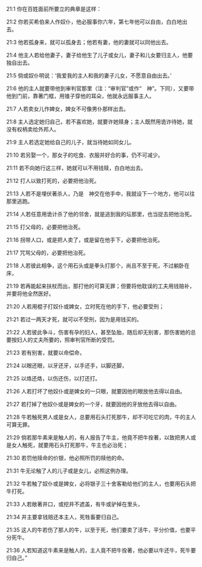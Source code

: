 <a id="1"></a>21:1  你在百姓面前所要立的典章是这样：  

<a id="2"></a>21:2  你若买希伯来人作奴仆，他必服事你六年，第七年他可以自由，白白地出去。  

<a id="3"></a>21:3  他若孤身来，就可以孤身去；他若有妻，他的妻就可以同他出去。  

<a id="4"></a>21:4  他主人若给他妻子，妻子给他生了儿子或女儿，妻子和儿女要归主人，他要独自出去。  

<a id="5"></a>21:5  倘或奴仆明说：‘我爱我的主人和我的妻子儿女，不愿意自由出去。’  

<a id="6"></a>21:6  他的主人就要带他到审判官那里（注：“审判官”或作“　神”。下同），又要带他到门前，靠著门框，用锥子穿他的耳朵，他就永远服事主人。  

<a id="7"></a>21:7  人若卖女儿作婢女，婢女不可像男仆那样出去。  

<a id="8"></a>21:8  主人选定她归自己，若不喜欢她，就要许她赎身；主人既然用诡诈待她，就没有权柄卖给外邦人。  

<a id="9"></a>21:9  主人若选定她给自己的儿子，就当待她如同女儿。  

<a id="10"></a>21:10  若另娶一个，那女子的吃食、衣服并好合的事，仍不可减少。  

<a id="11"></a>21:11  若不向她行这三样，她就可以不用钱赎，白白地出去。  

<a id="12"></a>21:12  打人以致打死的，必要把他治死。　  

<a id="13"></a>21:13  人若不是埋伏著杀人，乃是　神交在他手中，我就设下一个地方，他可以往那里逃跑。  

<a id="14"></a>21:14  人若任意用诡计杀了他的邻舍，就是逃到我的坛那里，也当捉去把他治死。  

<a id="15"></a>21:15  打父母的，必要把他治死。  

<a id="16"></a>21:16  拐带人口，或是把人卖了，或是留在他手下，必要把他治死。  

<a id="17"></a>21:17  咒骂父母的，必要把他治死。  

<a id="18"></a>21:18  人若彼此相争，这个用石头或是拳头打那个，尚且不至于死，不过躺卧在床，  

<a id="19"></a>21:19  若再能起来扶杖而出，那打他的可算无罪；但要将他耽误的工夫用钱赔补，并要将他全然医好。  

<a id="20"></a>21:20  人若用棍子打奴仆或婢女，立时死在他的手下，他必要受刑；  

<a id="21"></a>21:21  若过一两天才死，就可以不受刑，因为是用钱买的。  

<a id="22"></a>21:22  人若彼此争斗，伤害有孕的妇人，甚至坠胎，随后却无别害，那伤害她的总要按妇人的丈夫所要的，照审判官所断的受罚。  

<a id="23"></a>21:23  若有别害，就要以命偿命，  

<a id="24"></a>21:24  以眼还眼，以牙还牙，以手还手，以脚还脚，  

<a id="25"></a>21:25  以烙还烙，以伤还伤，以打还打。  

<a id="26"></a>21:26  人若打坏了他奴仆或是婢女的一只眼，就要因他的眼放他去得以自由。  

<a id="27"></a>21:27  若打掉了他奴仆或是婢女的一个牙，就要因他的牙放他去得以自由。  

<a id="28"></a>21:28  牛若触死男人或是女人，总要用石头打死那牛，却不可吃它的肉，牛的主人可算无罪。  

<a id="29"></a>21:29  倘若那牛素来是触人的，有人报告了牛主，他竟不把牛拴著，以致把男人或是女人触死，就要用石头打死那牛，牛主也必治死；  

<a id="30"></a>21:30  若罚他赎命的价银，他必照所罚的赎他的命。  

<a id="31"></a>21:31  牛无论触了人的儿子或是女儿，必照这例办理。  

<a id="32"></a>21:32  牛若触了奴仆或是婢女，必将银子三十舍客勒给他们的主人，也要用石头把牛打死。  

<a id="33"></a>21:33  人若敞著井口，或挖井不遮盖，有牛或驴掉在里头，　  

<a id="34"></a>21:34  井主要拿钱赔还本主人，死牲畜要归自己。  

<a id="35"></a>21:35  这人的牛若伤了那人的牛，以至于死，他们要卖了活牛，平分价值，也要平分死牛。  

<a id="36"></a>21:36  人若知道这牛素来是触人的，主人竟不把牛拴著，他必要以牛还牛，死牛要归自己。”  
